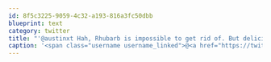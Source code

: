 ```yaml
---
id: 8f5c3225-9059-4c32-a193-816a3fc50dbb
blueprint: text
category: twitter
title: "'@austinxt Hah, Rhubarb is impossible to get rid of. But delicious in pies. Bring some to the office!"
caption: '<span class="username username_linked">@<a href="https://twitter.com/austinxt" title="Zenia Austin">austinxt</a></span> Hah, Rhubarb is impossible to get rid of. But delicious in pies. Bring some to the office!'
---
```

